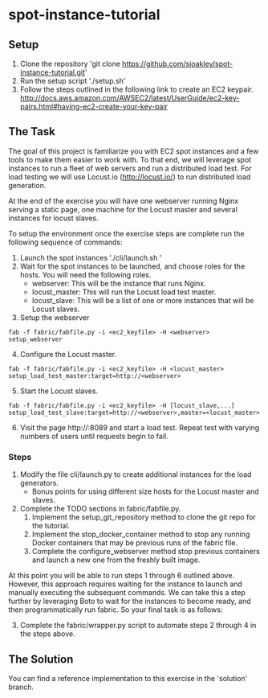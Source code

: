 # spot-instance-tutorial

## Setup
1. Clone the repository 'git clone https://github.com/sjoakley/spot-instance-tutorial.git'
2. Run the setup script './setup.sh'
3. Follow the steps outlined in the following link to create an EC2 keypair.
http://docs.aws.amazon.com/AWSEC2/latest/UserGuide/ec2-key-pairs.html#having-ec2-create-your-key-pair

## The Task
The goal of this project is familiarize you with EC2 spot instances and a few
tools to make them easier to work with. To that end, we will leverage spot
instances to run a fleet of web servers and run a distributed load test. For
load testing we will use Locust.io (http://locust.io/) to run distributed
load generation.

At the end of the exercise you will have one webserver running Nginx serving a
static page, one machine for the Locust master and several instances for locust
slaves.

To setup the environment once the exercise steps are complete run the following
sequence of commands:

1. Launch the spot instances './cli/launch.sh <keypair-name>'
2. Wait for the spot instances to be launched, and choose roles for the hosts. You will need the following roles.
    * webserver: This will be the instance that runs Nginx.
    * locust_master: This will run the Locust load test master.
    * locust_slave: This will be a list of one or more instances that will be Locust slaves.
3. Setup the webserver
```
fab -f fabric/fabfile.py -i <ec2_keyfile> -H <webserver> setup_webserver
```
4. Configure the Locust master.
```
fab -f fabric/fabfile.py -i <ec2_keyfile> -H <locust_master> setup_load_test_master:target=http://<webserver>
```
5. Start the Locust slaves.
```
fab -f fabric/fabfile.py -i <ec2_keyfile> -H [locust_slave,...] setup_load_test_slave:target=http://<webserver>,master=<locust_master>
```
6. Visit the page http://<webserver>:8089 and start a load test. Repeat test with varying numbers of users until requests begin to fail.

### Steps
1. Modify the file cli/launch.py to create additional instances for the load generators.
    * Bonus points for using different size hosts for the Locust master and slaves.
2. Complete the TODO sections in fabric/fabfile.py.
    1. Implement the setup\_git\_repository method to clone the git repo for the tutorial.
    2. Implement the stop\_docker\_container method to stop any running Docker containers that may be previous runs of the fabric file.
    3. Complete the configure\_webserver method stop previous containers and launch a new one from the freshly built image.

At this point you will be able to run steps 1 through 6 outlined above. However,
this approach requires waiting for the instance to launch and manually
executing the subsequent commands. We can take this a step further by
leveraging Boto to wait for the instances to become ready, and then
programmatically run fabric. So your final task is as follows:

3. Complete the fabric/wrapper.py script to automate steps 2 through 4 in the steps above.

## The Solution
You can find a reference implementation to this exercise in the 'solution'
branch.
